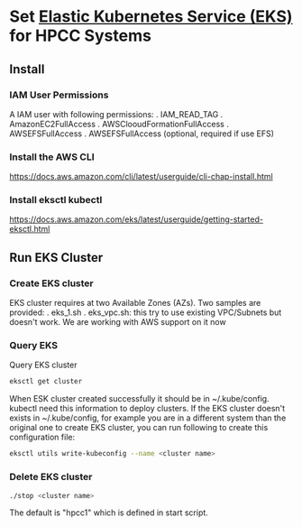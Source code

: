 # Set [Elastic Kubernetes Service (EKS)](https://aws.amazon.com/eks) for HPCC Systems

## Install ##
### IAM User Permissions ###
A IAM user with following permissions:
. IAM_READ_TAG
. AmazonEC2FullAccess
. AWSClooudFormationFullAccess
. AWSEFSFullAccess
. AWSEFSFullAccess (optional, required if use EFS)


### Install the AWS CLI ###
https://docs.aws.amazon.com/cli/latest/userguide/cli-chap-install.html

### Install eksctl kubectl ###
https://docs.aws.amazon.com/eks/latest/userguide/getting-started-eksctl.html


## Run EKS Cluster
### Create EKS cluster ###
EKS cluster requires at two Available Zones (AZs).
Two samples are provided:
. eks_1.sh
. eks_vpc.sh: this try to use existing VPC/Subnets but doesn't work. We are working with AWS support on it now

### Query EKS ###
Query EKS cluster
```sh
eksctl get cluster
```
When ESK cluster created successfully it should be in ~/.kube/config.  kubectl need this information to deploy clusters.
If the EKS cluster doesn't exists in ~/.kube/config, for example you are in a different system than the original one to create EKS cluster, you can run following to create this configuration file:
```sh
eksctl utils write-kubeconfig --name <cluster name>
```

### Delete EKS cluster ###
```sh
./stop <cluster name>
```
The default <cluster name> is "hpcc1" which is defined in start script.

